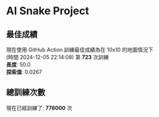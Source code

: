 
# AI Snake Project

## **最佳成績**

































































































現在使用 GitHub Action 訓練最佳成績為在 10x10 的地圖情況下  
(時間 2024-12-05 22:14:08) 第 **723** 次訓練  
**長度**: 50.0  
**探索值**: 0.0267



































































































































































































## 總訓練次數
現在已經訓練了: **778000** 次
